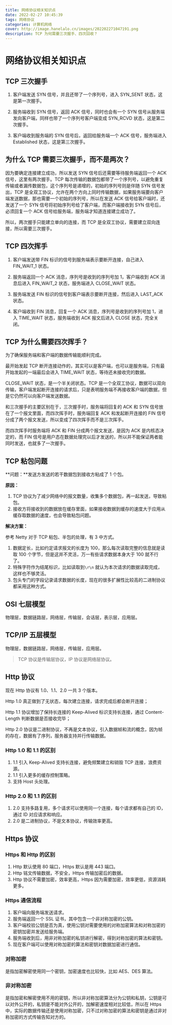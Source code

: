 ```yaml
---
title: 网络协议相关知识点
date: 2022-02-27 10:45:39
tags: 网络协议
categories: 计算机网络
cover: http://image.hanelalo.cn/images/202202271047191.png 
description: TCP 为何需要三次握手、四次回收？
---
```


# 网络协议相关知识点

## TCP 三次握手

1. 客户端发送 SYN 信号，并且还带了一个序列号，进入 SYN_SENT 状态，这是第一次握手。

2. 服务端收到 SYN 信号，返回 ACK 信号，同时也会有一个 SYN 信号从服务端发向客户端，同样也带了一个序列号客户端变成 SYN_RCVD 状态，这是第二次握手。

3. 客户端收到服务端的 SYN 信号后，返回给服务端一个 ACK 信号，服务端进入 Established 状态，这是第三次握手。

## 为什么 TCP 需要三次握手，而不是两次？

因为要确定连接建立成功，所以发送 SYN 信号后还需要等待服务端返回一个 ACK 信号，这里有两次握手。TCP 每次传输的数据包都带了一个序列号，以避免重复传输或者漏传数据包，这个序列号是递增的，初始的序列号则是伴随 SYN 信号发出，TCP 是全双工协议，允许在两个方向上同时传输数据，如果服务端要向客户端发送数据，那也需要一个初始的序列号，所以在发送 ACK 信号给客户端时，还发送了一个 SYN 信号将初始序列号给了客户端，而客户端接收到 SYN 信号后，必须回复一个 ACK 信号给服务端，服务端才知道连接建立成功了。

所以，两次握手只能建立单向的连接，而 TCP 是全双工协议，需要建立双向连接，所以需要三次握手。

## TCP 四次挥手

1. 客户端发送带 FIN 标识的信号到服务端表示要断开连接，自己进入 FIN_WAIT_1 状态。

2. 服务端返回一个 ACK 消息，序列号是收到的序列号加 1，客户端收到 ACK 消息后进入 FIN_WAIT_2 状态，服务端进入 CLOSE_WAIT 状态。

3. 服务端发送 FIN 标识的信号到客户端表示要断开连接，然后进入 LAST_ACK 状态。

4. 客户端收到 FIN 消息，回复一个 ACK 消息，序列号是收到的序列号加 1，进入 TIME_WAIT 状态，服务端收到 ACK 报文后进入 CLOSE 状态，完全关闭。

## TCP 为什么需要四次挥手？

为了确保服务端和客户端的数据传输能顺利完成。

最开始发起 TCP 断开连接动作的，其实可以是客户端，也可以是服务端，只有最开始发起的一端最后会进入 TIME_WAIT 状态，等待还未接收完的数据。

CLOSE_WAIT 状态，是一个半关闭状态。TCP 是一个全双工协议，数据可以双向传输，客户端发起断开连接的请求后，只是表明服务端不再接收客户端的数据，但是它仍然可以向客户端发送数据。

和三次握手的主要区别在于，三次握手时，服务端将回复的 ACK 和 SYN 信号放在了一个报文里面，而四次挥手时，服务端回复 ACK 和发起断开连接的 FIN 信号分成了两个报文发送，所以变成了四次挥手而不是三次挥手。

而四次挥手时服务端将 ACK 和 FIN 分成两个报文发送，是因为 ACK 是内核态决定的，而 FIN 信号是用户态在数据处理完以后才发送的，所以并不能保证两者能同时发送，也就多了一次握手。

## TCP 粘包问题

**问题：**发送方发送的若干数据包到接收方粘成了 1 个包。

**原因：**

1. TCP 协议为了减少网络中的报文数量，收集多个数据包，再一起发送，导致粘包。
2. 接收方将接收到的数据放在缓存里面，如果接收数据到缓存的速度大于应用从缓存取数据的速度，也会导致粘包问题。

**解决方案：**

参考 Netty 对于 TCP 粘包、半包的处理，有 3 中方式。

1. 数据定长，比如约定请求报文的长度为 100，那么每次读取完整的信息就是读取 100 个字节，但是这并不灵活，万一有些请求数据本身大于 100 就不行了。
2. 特殊字符作为结尾标识，比如读取到`\r\n` 就认为本次请求的数据读取完成，这样也不够灵活。
3. 包头专门的字段记录请求数据的长度，现在的很多扩展性比较高的二进制协议都采用这种方式。

## OSI 七层模型

物理层，数据链路层，网络层，传输层，会话层，表示层，应用层。

## TCP/IP 五层模型

物理层，数据链路层，网络层，传输层，应用层。

> TCP 协议是传输层协议，IP 协议是网络层协议。

## Http 协议

现在 Http 协议有 1.0、1.1、2.0 一共 3 个版本。

Http 1.0 真正做到了无状态，每次建立连接，请求完成后都会断开连接；

Http 1.1 协议增加了保持长连接的 Keep-Alived 标识支持长连接，通过 Content-Length 判断数据是否接收完毕；

Http 2.0 协议是二进制协议，不再是文本协议，引入数据帧和流的概念，因为帧的存在，数据有了序列，服务器支持并行传输数据。

### Http 1.0 和 1.1 的区别

1. 1.1 引入 Keep-Alived 支持长连接，避免频繁建立和销毁 TCP 连接，浪费资源。
2. 1.1 引入更多的缓存控制策略。
3. 支持 Host 头处理。

### Http 2.0 和 1.1 的区别

1. 2.0 支持多路复用，多个请求可以使用同一个连接，每个请求都有自己的 ID，通过 ID 对应请求和响应。
2. 2.0 是二进制协议，不是文本协议，传输效率更高。

## Https 协议

### Https 和 Http 的区别

1. Http 默认使用 80 端口，Https 默认是用 443 端口。
2. Http 铭文传输数据，不安全，Https 传输加密后的数据。
3. Http 协议不需要加密，效率更高，Https 因为需要加密，效率更低，资源消耗更多。

### Https 通信流程

1. 客户端向服务端发送请求。
2. 服务端返回一个 SSL 证书，其中包含一个非对称加密的公钥。
3. 客户端校验公钥是否为真，使用公钥对需要使用的对称加密算法和对称加密的密钥加密并发送给服务端。
4. 服务端收到后，用非对称加密的私钥进行解密，得到对称加密的算法和密钥。
5. 现在客户端可以使用对称加密的算法和密钥对数据加密进行通信。

### 对称加密

是指加密解密使用同一个密钥，加密速度也比较快，比如 AES、DES 算法。

### 非对称加密

是指加密和解密使用不用的密钥，所以非对称加密算法分为公钥和私钥，公钥是可以对外公开的，私钥是不能对外公开的，加解密速度相对比较低，所以在 Https 中，实际的数据传输还是使用对称加密，只不过对称加密的算法和密钥是通过非对称加密的方式传输告知对方的。

